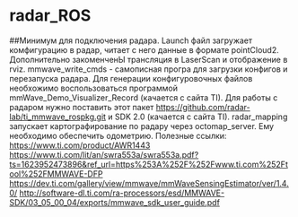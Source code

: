 # radar_ROS
##Минимум для подключения радара.
Launch файл загружает комфигурацию в радар, читает с него данные в формате pointCloud2.
Дополнительно закоменченЫ трансляция в LaserScan и отображение в rviz.
mmwave_write_cmds - самописная програ для загрузки конфигов и перезапуска радара. 
Для генерации конфигуровочных файлов необхожимо воспользоваться программой mmWave_Demo_Visualizer_Record (качается с сайта TI).
Для работы с радаром нужно поставить этот пакет https://github.com/radar-lab/ti_mmwave_rospkg.git и SDK 2.0 (качается с сайта TI).
radar_mapping запускает картографирование по радару через octomap_server. Ему необходимо обеспечить одометрию.
Полезные ссылки:
https://www.ti.com/product/AWR1443
https://www.ti.com/lit/an/swra553a/swra553a.pdf?ts=1623952473896&ref_url=https%253A%252F%252Fwww.ti.com%252Ftool%252FMMWAVE-DFP
https://dev.ti.com/gallery/view/mmwave/mmWaveSensingEstimator/ver/1.4.0/
http://software-dl.ti.com/ra-processors/esd/MMWAVE-SDK/03_05_00_04/exports/mmwave_sdk_user_guide.pdf
